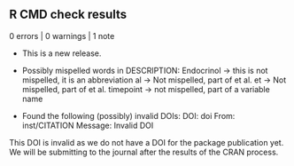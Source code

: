 ## R CMD check results

0 errors | 0 warnings | 1 note

* This is a new release.

* Possibly mispelled words in DESCRIPTION:
 Endocrinol -> this is not mispelled, it is an abbreviation
 al -> Not mispelled, part of et al.
 et -> Not mispelled, part of et al.
 timepoint -> not mispelled, part of a variable name
 
* Found the following (possibly) invalid DOIs:
 DOI: doi
   From: inst/CITATION
   Message: Invalid DOI
   
This DOI is invalid as we do not have a DOI for the package publication yet.
We will be submitting to the journal after the results of the CRAN process.
